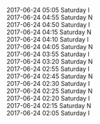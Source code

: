 2017-06-24 05:05 Saturday  I  
2017-06-24 04:55 Saturday  N  
2017-06-24 04:50 Saturday  I  
2017-06-24 04:15 Saturday  N  
2017-06-24 04:10 Saturday  I  
2017-06-24 04:05 Saturday  N  
2017-06-24 03:55 Saturday  I  
2017-06-24 03:20 Saturday  N  
2017-06-24 02:55 Saturday  I  
2017-06-24 02:45 Saturday  N  
2017-06-24 02:30 Saturday  I  
2017-06-24 02:25 Saturday  N  
2017-06-24 02:20 Saturday  I  
2017-06-24 02:15 Saturday  N  
2017-06-24 02:05 Saturday  I  
